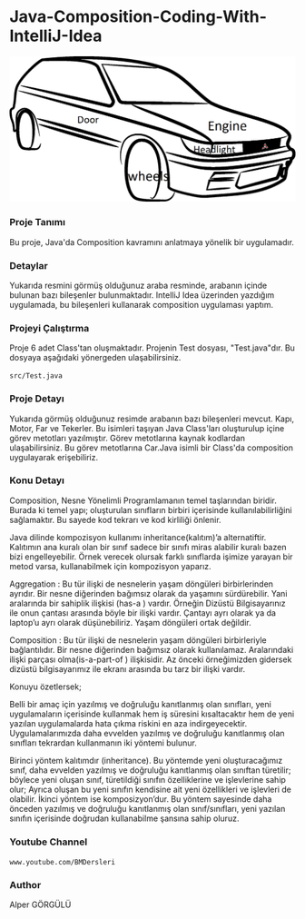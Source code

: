 # Java-Composition-Coding-With-IntelliJ-Idea

![alt text](https://github.com/alpergorgulu/Java-Composition-Coding-With-IntelliJ-Idea/blob/main/pic/car.png)

### Proje Tanımı

Bu proje, Java'da Composition kavramını anlatmaya yönelik bir uygulamadır. 

### Detaylar

Yukarıda resmini görmüş olduğunuz araba resminde, arabanın içinde bulunan bazı bileşenler bulunmaktadır.
IntelliJ Idea üzerinden yazdığım uygulamada, bu bileşenleri kullanarak composition uygulaması yaptım. 

### Projeyi Çalıştırma

Proje 6 adet Class'tan oluşmaktadır. Projenin Test dosyası, "Test.java"dır. Bu dosyaya aşağıdaki yönergeden ulaşabilirsiniz.

`src/Test.java`

### Proje Detayı

Yukarıda görmüş olduğunuz resimde arabanın bazı bileşenleri mevcut. Kapı, Motor, Far ve Tekerler. Bu isimleri taşıyan Java Class'ları oluşturulup içine görev metotları
yazılmıştır. Görev metotlarına kaynak kodlardan ulaşabilirsiniz. Bu görev metotlarına Car.Java isimli bir Class'da composition uygulayarak erişebiliriz.

### Konu Detayı

Composition, Nesne Yönelimli Programlamanın temel taşlarından biridir. Burada ki temel yapı; oluşturulan sınıfların birbiri içerisinde kullanılabilirliğini sağlamaktır. Bu sayede kod tekrarı ve kod kirliliği önlenir.

Java dilinde kompozisyon kullanımı inheritance(kalıtım)’a alternatiftir.
Kalıtımın ana kuralı olan bir sınıf sadece bir sınıfı miras alabilir kuralı bazen bizi engelleyebilir.
Örnek verecek olursak farklı sınıflarda işimize yarayan bir metod varsa, kullanabilmek için kompozisyon yaparız.

Aggregation : Bu tür ilişki de nesnelerin yaşam döngüleri birbirlerinden ayrıdır. Bir nesne diğerinden bağımsız olarak da yaşamını sürdürebilir. Yani aralarında bir sahiplik ilişkisi (has-a ) vardır. Örneğin Dizüstü Bilgisayarınız ile onun çantası arasında böyle bir ilişki vardır. Çantayı ayrı olarak ya da laptop’u ayrı olarak düşünebiliriz. Yaşam döngüleri ortak değildir. 

Composition : Bu tür ilişki de nesnelerin yaşam döngüleri birbirleriyle bağlantılıdır. Bir nesne diğerinden bağımsız olarak kullanılamaz. Aralarındaki ilişki parçası olma(is-a-part-of ) ilişkisidir. Az önceki örneğimizden gidersek dizüstü bilgisayarımız ile ekranı arasında bu tarz bir ilişki vardır. 

Konuyu özetlersek;

Belli bir amaç için yazılmış ve doğruluğu kanıtlanmış olan sınıfları, yeni uygulamaların içerisinde kullanmak hem iş süresini kısaltacaktır hem de yeni yazılan uygulamalarda hata çıkma riskini en aza indirgeyecektir. Uygulamalarımızda daha evvelden yazılmış ve doğruluğu kanıtlanmış olan sınıfları tekrardan kullanmanın iki yöntemi bulunur.

Birinci yöntem kalıtımdır (inheritance). Bu yöntemde yeni oluşturacağımız sınıf, daha evvelden yazılmış ve doğruluğu kanıtlanmış olan sınıftan türetilir; böylece yeni oluşan sınıf, türetildiği sınıfın özelliklerine ve işlevlerine sahip olur; Ayrıca oluşan bu yeni sınıfın kendisine ait yeni özellikleri ve işlevleri de olabilir. 
İkinci yöntem ise komposizyon’dur. Bu yöntem sayesinde daha önceden yazılmış ve doğruluğu kanıtlanmış olan sınıf/sınıfları, yeni yazılan sınıfın içerisinde doğrudan kullanabilme şansına sahip oluruz.

### Youtube Channel

`www.youtube.com/BMDersleri`


### Author

Alper GÖRGÜLÜ



